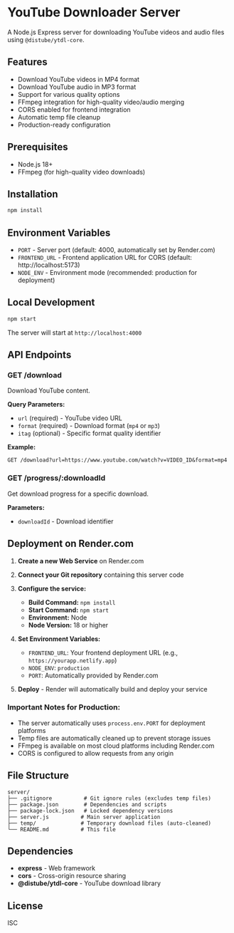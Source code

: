 # YouTube Downloader Server

A Node.js Express server for downloading YouTube videos and audio files using `@distube/ytdl-core`.

## Features

- Download YouTube videos in MP4 format
- Download YouTube audio in MP3 format
- Support for various quality options
- FFmpeg integration for high-quality video/audio merging
- CORS enabled for frontend integration
- Automatic temp file cleanup
- Production-ready configuration

## Prerequisites

- Node.js 18+ 
- FFmpeg (for high-quality video downloads)

## Installation

```bash
npm install
```

## Environment Variables

- `PORT` - Server port (default: 4000, automatically set by Render.com)
- `FRONTEND_URL` - Frontend application URL for CORS (default: http://localhost:5173)
- `NODE_ENV` - Environment mode (recommended: production for deployment)

## Local Development

```bash
npm start
```

The server will start at `http://localhost:4000`

## API Endpoints

### GET /download

Download YouTube content.

**Query Parameters:**
- `url` (required) - YouTube video URL
- `format` (required) - Download format (`mp4` or `mp3`)
- `itag` (optional) - Specific format quality identifier

**Example:**
```
GET /download?url=https://www.youtube.com/watch?v=VIDEO_ID&format=mp4
```

### GET /progress/:downloadId

Get download progress for a specific download.

**Parameters:**
- `downloadId` - Download identifier

## Deployment on Render.com

1. **Create a new Web Service** on Render.com
2. **Connect your Git repository** containing this server code
3. **Configure the service:**
   - **Build Command:** `npm install`
   - **Start Command:** `npm start`
   - **Environment:** Node
   - **Node Version:** 18 or higher

4. **Set Environment Variables:**
   - `FRONTEND_URL`: Your frontend deployment URL (e.g., `https://yourapp.netlify.app`)
   - `NODE_ENV`: `production`
   - `PORT`: Automatically provided by Render.com

5. **Deploy** - Render will automatically build and deploy your service

### Important Notes for Production:

- The server automatically uses `process.env.PORT` for deployment platforms
- Temp files are automatically cleaned up to prevent storage issues
- FFmpeg is available on most cloud platforms including Render.com
- CORS is configured to allow requests from any origin

## File Structure

```
server/
├── .gitignore          # Git ignore rules (excludes temp files)
├── package.json        # Dependencies and scripts
├── package-lock.json   # Locked dependency versions
├── server.js          # Main server application
├── temp/              # Temporary download files (auto-cleaned)
└── README.md          # This file
```

## Dependencies

- **express** - Web framework
- **cors** - Cross-origin resource sharing
- **@distube/ytdl-core** - YouTube download library

## License

ISC
